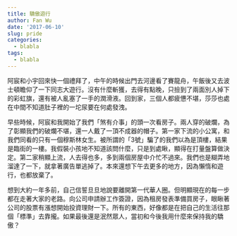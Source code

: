 ```yaml
---
title: 驕傲遊行
author: Fan Wu
date: '2017-06-10'
slug: pride
categories:
  - blabla
tags:
  - blabla
---
```


阿宸和小宇回來快一個禮拜了，中午的時候出門去河邊看了賽龍舟，午飯後又去波士頓瞻仰了一下同志大遊行。沒有什麼斬獲，去得有點晚，只撿到了兩面別人掉下的彩虹旗，還有被人亂塞了一手的潤滑液。回到家，三個人都疲憊不堪，莎莎也處在中間不知道肚子裡的一坨尿要在何處發洩。

早些時候，阿宸和我開始了我們「煞有介事」的頭一次看房子。兩人穿的破爛，為了彰顯我們的破爛不堪，還一人戴了一頂不成器的帽子。第一家下流的小公寓，和我們同看的只有一個穆斯林女生。被所謂的「3號」騙了的我們以為是頂樓，結果是臨街的一樓。我假裝小孩地不知道該問什麼，只是到處瞅，顯得在打量盤算做決定。第二家稍顯上流，人去得也多，多到兩個房屋中介忙不過來。我們也是糊弄地溜達了一下，就拿著廣告單逃掉了。本來還想下午去更多的地方，因為懶惰和遊行，也都放棄了。

想到大約一年多前，自己信誓旦旦地說要離開第一代華人圈。但明顯現在的每一步都在走著大家的老路。向公司申請辦工作簽證，因為租房發表準備買房子，眼瞅著公司的股票有漲想開始投資理財一下。所有的東西，好像都是在把自己的生活往那個「標準」去靠攏。如果最後還是泯然眾人，當初和今後我用什麼來保持我的驕傲？
